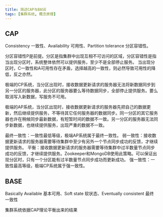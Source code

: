 ```yaml
---
title: 简述CAP与BASE
tags: [集群系统, 概念原理]
---
```


## CAP

Consistency 一致性、Availability 可用性、Partition tolerance 分区容错性。

分区容错性P是前提。分区是指集群中出现互相不可访问的区域，分区容错性是指当出现分区时，系统整体依然可以提供服务，至少不是全部停止服务。
当出现分区时，C一致性和A可用性存在矛盾，选择越高的一致性，则必然导致可用性的降低，反之亦然。

极端的CP系统，当分区出现时，接收数据更新请求的服务器无法将新数据同步到另一分区的服务器，此分区的服务器要么等待数据同步，全部停止提供服务。要么取消写入新数据，写服务不可用。

极端的AP系统，当分区出现时，接收数据更新请求的服务器先把自己的数据更新，然后继续提供服务，不等待其它任何服务器的数据同步。同一分区的其它服务器也许在稍候同步最新数据，有短暂时间的数据不一致。另一分区的服务器无法同步新数据，也继续提供服务，出现严重的数据不一致。

最终一致性：一致性最低等级，极端AP系统属于最终一致性。
弱一致性：接收数据更新请求的服务器需要等待集群中至少有另外一个节点同步成功的反馈，才继续提供服务。
平衡：接收数据更新请求的服务器需要等待集群中过半数量节点同步成功的反馈，才继续提供服务。Zookeeper和MongoDB使用此策略。可以保证出现分区时，只有一个分区能有过半数量节点同步成功而更新成功。
强一致性：一致性最高等级，极端CP系统属于强一致性。

## BASE

Basically Available 基本可用、Soft state 软状态、Eventually consistent 最终一致性

集群系统依据CAP理论平衡出来的结果


